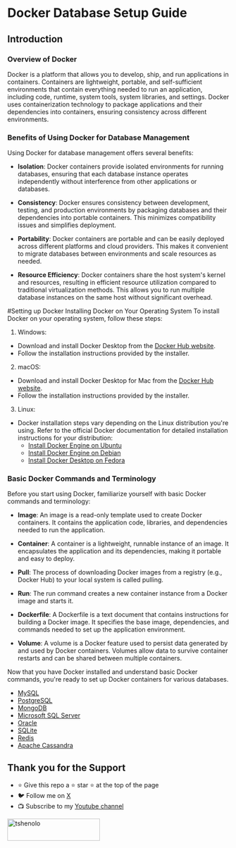 # Docker Database Setup Guide

## Introduction
### Overview of Docker
Docker is a platform that allows you to develop, ship, and run applications in containers. Containers are lightweight, portable, and self-sufficient environments that contain everything needed to run an application, including code, runtime, system tools, system libraries, and settings. Docker uses containerization technology to package applications and their dependencies into containers, ensuring consistency across different environments.

### Benefits of Using Docker for Database Management
Using Docker for database management offers several benefits:

- **Isolation**: Docker containers provide isolated environments for running databases, ensuring that each database instance operates independently without interference from other applications or databases.

- **Consistency**: Docker ensures consistency between development, testing, and production environments by packaging databases and their dependencies into portable containers. This minimizes compatibility issues and simplifies deployment.

- **Portability**: Docker containers are portable and can be easily deployed across different platforms and cloud providers. This makes it convenient to migrate databases between environments and scale resources as needed.

- **Resource Efficiency**: Docker containers share the host system's kernel and resources, resulting in efficient resource utilization compared to traditional virtualization methods. This allows you to run multiple database instances on the same host without significant overhead.

#Setting up Docker
Installing Docker on Your Operating System
To install Docker on your operating system, follow these steps:

1. Windows:

- Download and install Docker Desktop from the [Docker Hub website](https://docs.docker.com/desktop/install/windows-install/).
- Follow the installation instructions provided by the installer.

2. macOS:

- Download and install Docker Desktop for Mac from the [Docker Hub website](https://docs.docker.com/desktop/install/mac-install/).
- Follow the installation instructions provided by the installer.

3. Linux:

- Docker installation steps vary depending on the Linux distribution you're using. Refer to the official Docker documentation for detailed installation instructions for your distribution:
    - [Install Docker Engine on Ubuntu](https://docs.docker.com/desktop/install/ubuntu/)
    - [Install Docker Engine on Debian](https://docs.docker.com/desktop/install/debian/)
    - [Install Docker Desktop on Fedora](https://docs.docker.com/desktop/install/fedora/)

### Basic Docker Commands and Terminology
Before you start using Docker, familiarize yourself with basic Docker commands and terminology:

- **Image**: An image is a read-only template used to create Docker containers. It contains the application code, libraries, and dependencies needed to run the application.

- **Container**: A container is a lightweight, runnable instance of an image. It encapsulates the application and its dependencies, making it portable and easy to deploy.

- **Pull**: The process of downloading Docker images from a registry (e.g., Docker Hub) to your local system is called pulling.

- **Run**: The run command creates a new container instance from a Docker image and starts it.

- **Dockerfile**: A Dockerfile is a text document that contains instructions for building a Docker image. It specifies the base image, dependencies, and commands needed to set up the application environment.

- **Volume**: A volume is a Docker feature used to persist data generated by and used by Docker containers. Volumes allow data to survive container restarts and can be shared between multiple containers.

Now that you have Docker installed and understand basic Docker commands, you're ready to set up Docker containers for various databases.

- [MySQL](docker-MySQL.md)
- [PostgreSQL](docker-PostgreSQL.md)
- [MongoDB](docker-MongoDB.md)
- [Microsoft SQL Server](docker-Microsoft-SQL-Server.md)
- [Oracle](docker-Oracle.md)
- [SQLite](docker-SQLite.md)
- [Redis](docker-Redis.md)
- [Apache Cassandra](docker-Apache-Cassandra.md) 

## Thank you for the Support
- ⭐ Give this repo a ⭐ star ⭐ at the top of the page
- 🐦 Follow me on [X](https://x.com/tshenolo)
- 📺 Subscribe to my [Youtube channel](https://www.youtube.com/@tshenolo?sub_confirmation=1)

<p><a href="https://www.buymeacoffee.com/tshenolo"> <img align="left" src="https://cdn.buymeacoffee.com/buttons/v2/default-yellow.png" height="50" width="210" alt="tshenolo" /></a></p>